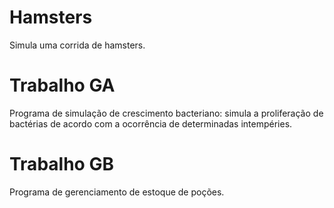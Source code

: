 # Hamsters
Simula uma corrida de hamsters.

# Trabalho GA
Programa de simulação de crescimento bacteriano: simula a proliferação de bactérias de acordo com a ocorrência de determinadas intempéries.

# Trabalho GB
Programa de gerenciamento de estoque de poções.
